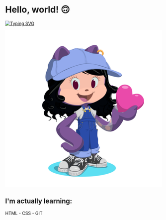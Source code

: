 # Hello, world! 🙃

<a href="https://git.io/typing-svg"><img src="https://readme-typing-svg.demolab.com?font=+JetBrains+Mono+&pause=1000&color=BF2EF0&left=true&width=440&height=45&lines=My+name+is+Jéssica.;But+you+also+can+call+me+Jessie.;Beginner+in+everything...;I'm+venturing+into+programming." alt="Typing SVG" /></a>

<img src="https://github.com/JessieLinne/jessielinne/blob/main/assets/octocat-1727473040787.png" alt="octocat girl">

## I'm actually learning:
HTML - CSS - GIT
 

